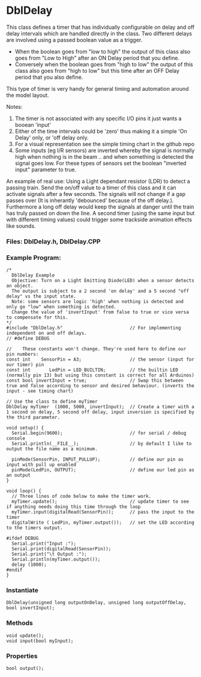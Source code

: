 # DblDelay

This class defines a timer that has individually configurable on delay and off delay intervals which are handled directly in the class. 
Two different delays are involved using a passed boolean value as a trigger.
- When the boolean goes from "low to high" the output of this class also goes from "Low to High" after an ON Delay period that you define.
- Conversely when the boolean goes from "high to low" the output of this class also goes from "high to low" but this time after an OFF Delay period that you also define.

This type of timer is very handy for general timing and automation around the model layout. 

Notes:
1) The timer is not associated with any specific I/O pins it just wants a booean 'input'
2) Either of the time intervals could be 'zero' thus making it a simple 'On Delay' only, or 'off delay only.
3) For a visual representation see the simple timing chart in the github repo
4) Some inputs (eg I/R sensors) are inverted whereby the signal is normally high when nothing is in the beam .. and when something is detected the signal goes low.
   For these types of sensors set the boolean "inverted input" parameter to true.

An example of real use:
Using a Light dependant resistor (LDR) to detect a passing train. Send the on/off value to a timer of this class and it can activate signals
after a few seconds. The signals will not change if a gap passes over (It is inherantly 'debounced' because of the off delay.). 
Furthermore a long off delay would keep the signals at danger until the train has truly passed on down the line.
A second timer (using the same input but with different timing values) could trigger some trackside animation effects like sounds.

### Files: DblDelay.h, DblDelay.CPP

### Example Program:
    /*
      DblDelay Example
      Objective: Turn on a Light Emitting Diode(LED) when a sensor detects an object.
      The output is subject to a 2 second 'on delay' and a 5 second "off delay" vs the input state.
      Note: some sensors are logic 'high' when nothing is detected and only go "low" when something is detected.
      Change the value of 'invertInput' from false to true or vice versa to compensate for this.
    */
    #include "DblDelay.h"                         // For implementing independent on and off delays.
    // #define DEBUG

    //    These constants won't change. They're used here to define our pin numbers:
    const int    SensorPin = A3;                  // the sensor (input for our timer) pin
    const int       LedPin = LED_BUILTIN;         // the builtin LED (normally pin 13) but using this constant is correct for all Arduinos)
    const bool invertInput = true;                // Swap this between true and false according to sensor and desired behaviour. (inverts the input - see timing chart)

    // Use the class to define myTimer
    DblDelay myTimer  (1000, 5000, invertInput);  // Create a timer with a 1 second on delay, 5 second off delay, input inversion is specified by the third parameter.

    void setup() {
      Serial.begin(9600);                         // for serial / debug console
      Serial.println(__FILE__);                   // by default I like to output the file name as a minimum.

      pinMode(SensorPin, INPUT_PULLUP);           // define our pin as input with pull up enabled
      pinMode(LedPin, OUTPUT);                    // define our led pin as an output
    }

    void loop() {
      // Three lines of code below to make the timer work. 
      myTimer.update();                           // update timer to see if anything needs doing this time through the loop
      myTimer.input(digitalRead(SensorPin));      // pass the input to the timer
      digitalWrite ( LedPin, myTimer.output());   // set the LED according to the timers output.

    #ifdef DEBUG
      Serial.print("Input :");
      Serial.print(digitalRead(SensorPin));
      Serial.print("\t Output :");
      Serial.println(myTimer.output());
      delay (1000);
    #endif
    }




### Instantiate
    DblDelay(unsigned long outputOnDelay, unsigned long outputOffDelay, bool invertInput);

### Methods 
    void update();
    void input(bool myInput);

### Properties 
    bool output();



